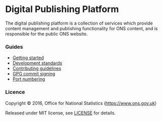 Digital Publishing Platform
===========================

The digital publishing platform is a collection of services which provide
content management and publishing functionality for ONS content, and is
responsible for the public ONS website.

### Guides

* [Getting started](GETTING_STARTED.md)
* [Development standards](DEV_STANDARDS.md)
* [Contributing guidelines](CONTRIBUTING.md)
* [GPG commit signing](GPG.md)
* [Port numbering](PORTS.md)

### Licence

Copyright ©‎ 2016, Office for National Statistics (https://www.ons.gov.uk)

Released under MIT license, see [LICENSE](LICENSE.md) for details.
